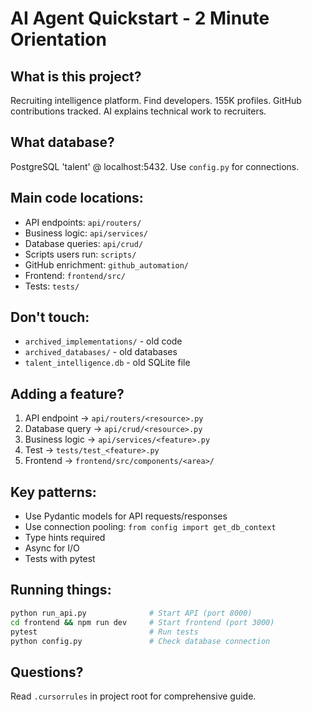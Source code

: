 # AI Agent Quickstart - 2 Minute Orientation

## What is this project?
Recruiting intelligence platform. Find developers. 155K profiles. GitHub contributions tracked. AI explains technical work to recruiters.

## What database?
PostgreSQL 'talent' @ localhost:5432. Use `config.py` for connections.

## Main code locations:
- API endpoints: `api/routers/`
- Business logic: `api/services/`
- Database queries: `api/crud/`
- Scripts users run: `scripts/`
- GitHub enrichment: `github_automation/`
- Frontend: `frontend/src/`
- Tests: `tests/`

## Don't touch:
- `archived_implementations/` - old code
- `archived_databases/` - old databases
- `talent_intelligence.db` - old SQLite file

## Adding a feature?
1. API endpoint → `api/routers/<resource>.py`
2. Database query → `api/crud/<resource>.py`
3. Business logic → `api/services/<feature>.py`
4. Test → `tests/test_<feature>.py`
5. Frontend → `frontend/src/components/<area>/`

## Key patterns:
- Use Pydantic models for API requests/responses
- Use connection pooling: `from config import get_db_context`
- Type hints required
- Async for I/O
- Tests with pytest

## Running things:
```bash
python run_api.py              # Start API (port 8000)
cd frontend && npm run dev     # Start frontend (port 3000)
pytest                         # Run tests
python config.py               # Check database connection
```

## Questions?
Read `.cursorrules` in project root for comprehensive guide.

